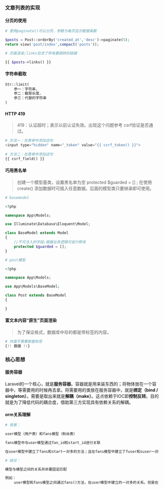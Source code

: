 ### 文章列表的实现



#### 分页的使用



```php
# 使用paginate()可以分页，参数为每页显示数据条数

$posts = Post::orderBy('created_at','desc')->paginate(5);
return view('post/index',compact('posts'));

# 页面渲染;links包含了所有要跳转的链接

{{ $posts->links() }}
```





#### 字符串截取

```php
Str::limit(
    参一：字符串，
	参二：截取长度，
    参三：代替的字符串
)
```





#### HTTP 419

> 419：认证超时；表示以前认证失效。出现这个问题参考 csrf验证是否通过。



```php
# 方法一：在表单中添加这句
<input type="hidden" name="_token" value="{{ csrf_token() }}">
    
# 方法二：在表单中添加这句
{{ csrf_field() }}
```



#### 巧用黑名单

> 创建一个模型基类，设置黑名单为空 protected $guarded = [] ; 在使用 create() 添加数据时可插入任意数据。后面的模型类只要继承即可使用。

```php
# basemodel

<?php

namespace App\Models;

use Illuminate\Database\Eloquent\Model;

class BaseModel extends Model
{
    //不可注入的字段;根据业务逻辑可自行修改
    protected $guarded = [];
}
```



```php
# post模型

<?php

namespace App\Models;

use App\Models\BaseModel;

class Post extends BaseModel
{

}

```



#### 富文本内容“原生”页面渲染

> 为了保证格式，数据库中存的都是带标签的内容。

```php
# 外面不需要嵌套标签
{!! 数据 !!}
```



### 核心思想



#### 服务容器

Laravel的一个核心，就是**服务容器**。容器就是用来装东西的；将物体放在一个容器中，等需要用的时候再去拿。将需要用的类放在服务容器中，就是**绑定（bind / singleton）**。需要是取出来就是**解耦（make）**。这点依赖于IOC即**控制反转**。目的就是为了降低代码的耦合度，借助第三方实现具有依赖关系的解耦。



#### orm关系理解

```php
# 背景：

user模型（用户表）和fans模型（粉丝表）

fans模型中与user模型通过fan_id和start_id进行关联

在user模型中建立了fans和start一对多的方法；且在fans模型中建立了fuser和suser一对一的方法。

# 结论：

模型与模型之间的关系并非要固定匹配

例如：
    user模型和fans模型之间通过fans()方法，在user模型中建立的一对多的关系。但是在fans模型中，并没有直接使用belongsTo去迎合这个关系。orm关系可以即用即加载。
```





